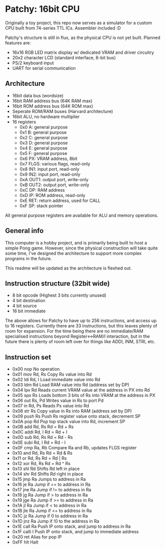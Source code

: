 Patchy: 16bit CPU
=================

Originally a toy project, this repo now serves as a simulator for a custom CPU
built from 74-series TTL ICs. Assembler included :D

Patchy's structure is still in flux, as the physical CPU is not yet built.
Planned features are:

* 16x16 RGB LED matrix display w/ dedicated VRAM and driver circuitry
* 20x2 character LCD (standard interface, 8-bit bus)
* PS/2 keyboard input
* UART for serial communication

## Architecture
* 16bit data bus (wordsize)
* 16bit RAM address bus (64K RAM max)
* 16bit ROM address bus (64K ROM max)
* Seperate ROM/RAM buses (Harvard architecture)
* 16bit ALU, no hardware multiplier
* 16 registers
  - 0x0 A: general purpose
  - 0x1 B: general purpose
  - 0x2 C: general purpose
  - 0x3 D: general purpose
  - 0x4 E: general purpose
  - 0x5 F: general purpose
  - 0x6 PX: VRAM address, 8bit
  - 0x7 FLGS: various flags, read-only
  - 0x8 IN1: input port, read-only
  - 0x9 IN2: input port, read-only
  - 0xA OUT1: output port, write-only
  - 0xB OUT2: output port, write-only
  - 0xC DP: RAM address
  - 0xD IP: ROM address, read-only
  - 0xE RET: return address, used for CALL
  - 0xF SP: stack pointer

All general purpose registers are available for ALU and memory operations.

## General info
This computer is a hobby project, and is primarily being built to host a simple
Pong game. However, since the physical construction will take quite some time,
I've designed the architecture to support more complex programs in the future.

This readme will be updated as the architecture is fleshed out.

## Instruction structure (32bit wide)
* 8 bit opcode (Highest 3 bits currently unused)
* 4 bit destination
* 4 bit source
* 16 bit immediate

The above allows for Patchy to have up to 256 instructions, and access up to 16
registers. Currently there are 33 instructions, but this leaves plenty of room
for expansion. For the time being there are no immediate/RAM specialised
instructions beyond Register<->RAM/I interaction, but in the future there is
plenty of room left over for things like ADDI, INM, STRI, etc.

## Instruction set
* 0x00 nop          No operation
* 0x01 mov Rd, Rs   Copy Rs value into Rd
* 0x02 ldi Rd, I    Load immediate value into Rd
* 0x03 ldm Rd       Load RAM value into Rd (address set by DP)
* 0x04 lpx Rd       Reads current VRAM value at the address in PX into Rd
* 0x05 spx Rs       Loads bottom 3 bits of Rs into VRAM at the address in PX
* 0x06 out Rs, Pd   Writes value in Rs to port Pd
* 0x07 in Rd, Ps    Reads Ps value into Rd
* 0x08 str Rs       Copy value in Rs into RAM (address set by DP)
* 0x09 push Rs      Push Rs register value onto stack, decrement SP
* 0x0A pop Rd       Pop top stack value into Rd, increment SP
* 0x0B add Rd, Rs   Rd = Rd + Rs
* 0x0C addi Rd, I   Rd = Rd + I
* 0x0D sub Rd, Rs   Rd = Rd - Rs
* 0x0E subi Rd, I   Rd = Rd - I
* 0x0F cmp Ra, Rb   Compare Ra and Rb, updates FLGS register
* 0x10 and Rd, Rs   Rd = Rd & Rs
* 0x11 or Rd, Rs    Rd = Rd | Rs
* 0x12 xor Rd, Rs   Rd = Rd ^ Rs
* 0x13 shl Rd       Shifts Rd left in place
* 0x14 shr Rd       Shifts Rd right in place
* 0x15 jmp Ra       Jumps to address in Ra
* 0x16 je Ra        Jump if == to address in Ra
* 0x17 jne Ra       Jump if != to address in Ra
* 0x18 jg Ra        Jump if >  to address in Ra
* 0x19 jge Ra       Jump if >= to address in Ra
* 0x1A jl Ra        Jump if <  to address in Ra
* 0x1B jle Ra       Jump if <= to address in Ra
* 0x1C jz Ra        Jump if 0 to address in Ra
* 0x1D jnz Ra       Jump if !0 to the address in Ra
* 0x1E call Ra      Push IP onto stack, and jump to address in Ra
* 0x1F calli I      Push IP onto stack, and jump to immediate address
* 0x20 ret          Alias for pop IP
* 0xFF hlt          Halt
